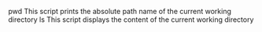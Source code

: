 pwd This script prints the absolute path name of the current working directory
ls This script displays the content of the current working directory

